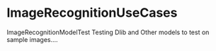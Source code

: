 # ImageRecognitionUseCases
ImageRecognitionModelTest
Testing Dlib and Other models to test on sample images....
